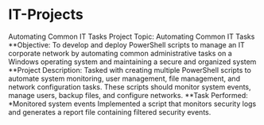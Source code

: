 # IT-Projects
Automating Common IT Tasks
Project Topic:  Automating Common IT Tasks
**Objective:
To develop and deploy PowerShell scripts to manage an IT corporate network by automating common administrative tasks on a Windows operating system and maintaining a secure and organized system
**Project Description:
Tasked with creating multiple PowerShell scripts to automate system monitoring, user management, file management, and network configuration tasks. These scripts should monitor system events, manage users, backup files, and configure networks.
**Task Performed:
*Monitored system events
Implemented a script that monitors security logs and generates a report file containing filtered security events.
